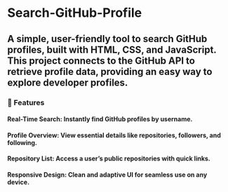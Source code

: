 # Search-GitHub-Profile
<h2>A simple, user-friendly tool to search GitHub profiles, built with HTML, CSS, and JavaScript. This project connects to the GitHub API to retrieve profile data, providing an easy way to explore developer profiles.</h2>
<h3>🚀 Features</h3>
  
<h4> Real-Time Search: Instantly find GitHub profiles by username.</h4>
<h4>Profile Overview: View essential details like repositories, followers, and following.</h4>
<h4>Repository List: Access a user’s public repositories with quick links.</h4>
<h4>Responsive Design: Clean and adaptive UI for seamless use on any device.</h4>
